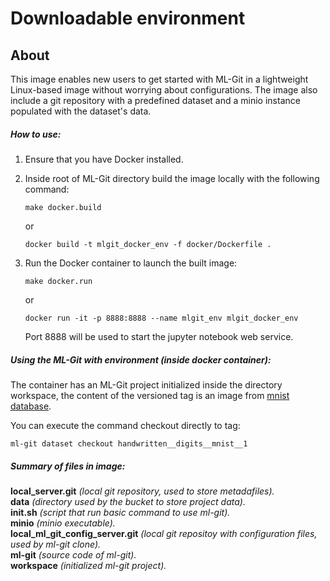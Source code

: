 # Downloadable environment

## About

This image enables new users to get started with ML-Git in a lightweight Linux-based image without worrying about configurations. The image also include a git repository with a predefined dataset and a minio instance populated with the dataset's data.

##### **How to use:**
1. Ensure that you have Docker installed.

2. Inside root of ML-Git directory build the image locally with the following command:
   
   `make docker.build`
   
   or
   
   `docker build -t mlgit_docker_env -f docker/Dockerfile .`

3. Run the Docker container to launch the built image:

   `make docker.run`
   
   or
   
   `docker run -it -p 8888:8888 --name mlgit_env mlgit_docker_env`

    Port 8888 will be used to start the jupyter notebook web service.
    
##### **Using the ML-Git with environment (inside docker container):**

The container has an ML-Git project initialized inside the directory workspace, the content of the versioned tag is an image from [mnist database](http://yann.lecun.com/exdb/mnist/). 

You can execute the command checkout directly to tag: 

```
ml-git dataset checkout handwritten__digits__mnist__1
```

##### **Summary of files in image:**

**local_server.git**  *(local git repository, used to store metadafiles).*<br/>
**data** *(directory used by the bucket to store project data).*<br/>
**init.sh** *(script that run basic command to use ml-git).*<br/>
**minio** *(minio executable).*<br/>
**local_ml_git_config_server.git** *(local git repositoy with configuration files, used by ml-git clone).*<br/>
**ml-git** *(source code of ml-git).*<br/>
**workspace** *(initialized ml-git project).*<br/>